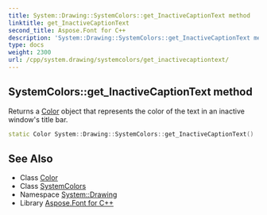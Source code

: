 ```yaml
---
title: System::Drawing::SystemColors::get_InactiveCaptionText method
linktitle: get_InactiveCaptionText
second_title: Aspose.Font for C++
description: 'System::Drawing::SystemColors::get_InactiveCaptionText method. Returns a Color object that represents the color of the text in an inactive window''s title bar in C++.'
type: docs
weight: 2300
url: /cpp/system.drawing/systemcolors/get_inactivecaptiontext/
---
```

## SystemColors::get_InactiveCaptionText method


Returns a [Color](../../color/) object that represents the color of the text in an inactive window's title bar.

```cpp
static Color System::Drawing::SystemColors::get_InactiveCaptionText()
```

## See Also

* Class [Color](../../color/)
* Class [SystemColors](../)
* Namespace [System::Drawing](../../)
* Library [Aspose.Font for C++](../../../)
